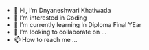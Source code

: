 - 👋 Hi, I’m Dnyaneshwari Khatiwada
- 👀 I’m interested in Coding
- 🌱 I’m currently learning In Diploma Final YEar
- 💞️ I’m looking to collaborate on ...
- 📫 How to reach me ...

<!---
diya200d/diya200d is a ✨ special ✨ repository because its `README.md` (this file) appears on your GitHub profile.
You can click the Preview link to take a look at your changes.
--->
